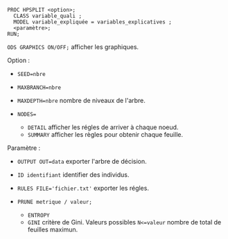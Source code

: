 ```
PROC HPSPLIT <option>;
  CLASS variable_quali ;
  MODEL variable_expliquée = variables_explicatives ;
  <paramètre>;
RUN;
```

`ODS GRAPHICS ON/OFF;` afficher les graphiques.

Option :

* `SEED=nbre`
* `MAXBRANCH=nbre`
* `MAXDEPTH=nbre` nombre de niveaux de l'arbre.
* `NODES=`

	* `DETAIL` afficher les régles de arriver à chaque noeud.
	* `SUMMARY` afficher les règles pour obtenir chaque feuille.

Paramètre :

* `OUTPUT OUT=data` exporter l'arbre de décision.
* `ID identifiant` identifier des individus.
* `RULES FILE='fichier.txt'` exporter les régles.
* `PRUNE metrique / valeur;`

	* `ENTROPY` 
	* `GINI` critère de Gini. Valeurs possibles `N<=valeur` nombre de total de feuilles maximun.
